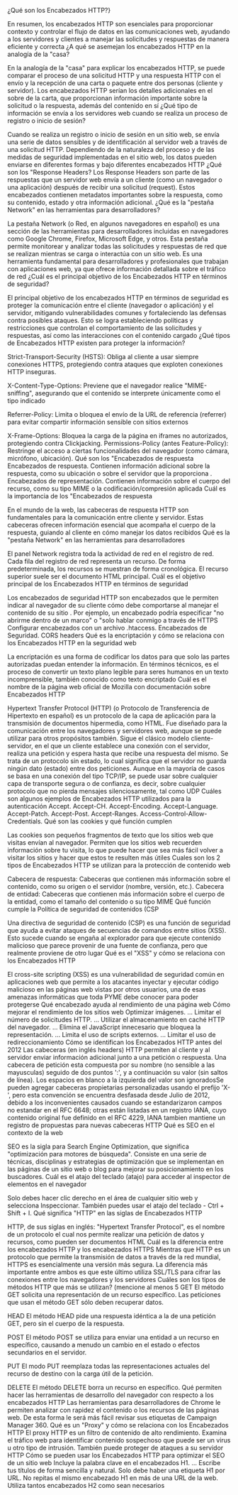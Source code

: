 ¿Qué son los Encabezados HTTP?}

En resumen, los encabezados HTTP son esenciales para proporcionar contexto y controlar el flujo de datos en las comunicaciones web, ayudando a los servidores y clientes a manejar las solicitudes y respuestas de manera eficiente y correcta
 ¿A qué se asemejan los encabezados HTTP en la analogía de la "casa?
 
En la analogía de la "casa" para explicar los encabezados HTTP, se puede comparar el proceso de una solicitud HTTP y una respuesta HTTP con el envío y la recepción de una carta o paquete entre dos personas (cliente y servidor). Los encabezados HTTP serían los detalles adicionales en el sobre de la carta, que proporcionan información importante sobre la solicitud o la respuesta, además del contenido en sí
¿Qué tipo de información se envía a los servidores web cuando se realiza un proceso de registro o inicio de sesión?

Cuando se realiza un registro o inicio de sesión en un sitio web, se envía una serie de datos sensibles y de identificación al servidor web a través de una solicitud HTTP. Dependiendo de la naturaleza del proceso y de las medidas de seguridad implementadas en el sitio web, los datos pueden enviarse en diferentes formas y bajo diferentes encabezados HTTP
¿Qué son los "Response Headers?
Los Response Headers son parte de las respuestas que un servidor web envía a un cliente (como un navegador o una aplicación) después de recibir una solicitud (request). Estos encabezados contienen metadatos importantes sobre la respuesta, como su contenido, estado y otra información adicional.
¿Qué es la "pestaña Network" en las herramientas para desarrolladores?

La pestaña Network (o Red, en algunos navegadores en español) es una sección de las herramientas para desarrolladores incluidas en navegadores como Google Chrome, Firefox, Microsoft Edge, y otros. Esta pestaña permite monitorear y analizar todas las solicitudes y respuestas de red que se realizan mientras se carga o interactúa con un sitio web. Es una herramienta fundamental para desarrolladores y profesionales que trabajan con aplicaciones web, ya que ofrece información detallada sobre el tráfico de red
¿Cuál es el principal objetivo de los Encabezados HTTP en términos de seguridad?

El principal objetivo de los encabezados HTTP en términos de seguridad es proteger la comunicación entre el cliente (navegador o aplicación) y el servidor, mitigando vulnerabilidades comunes y fortaleciendo las defensas contra posibles ataques. Esto se logra estableciendo políticas y restricciones que controlan el comportamiento de las solicitudes y respuestas, así como las interacciones con el contenido cargado
¿Qué tipos de Encabezados HTTP existen para proteger la información?

Strict-Transport-Security (HSTS):
Obliga al cliente a usar siempre conexiones HTTPS, protegiendo contra ataques que exploten conexiones HTTP inseguras.

X-Content-Type-Options:
Previene que el navegador realice "MIME-sniffing", asegurando que el contenido se interprete únicamente como el tipo indicado

Referrer-Policy:
Limita o bloquea el envío de la URL de referencia (referrer) para evitar compartir información sensible con sitios externos

X-Frame-Options:
Bloquea la carga de la página en iframes no autorizados, protegiendo contra Clickjacking.
Permissions-Policy (antes Feature-Policy):
Restringe el acceso a ciertas funcionalidades del navegador (como cámara, micrófono, ubicación).
Qué son los "Encabezados de respuesta
Encabezados de respuesta. Contienen información adicional sobre la respuesta, como su ubicación o sobre el servidor que la proporciona . Encabezados de representación. Contienen información sobre el cuerpo del recurso, como su tipo MIME o la codificación/compresión aplicada
Cuál es la importancia de los "Encabezados de respuesta

En el mundo de la web, las cabeceras de respuesta HTTP son fundamentales para la comunicación entre cliente y servidor. Estas cabeceras ofrecen información esencial que acompaña el cuerpo de la respuesta, guiando al cliente en cómo manejar los datos recibidos
Qué es la "pestaña Network" en las herramientas para desarrolladores

El panel Network registra toda la actividad de red en el registro de red. Cada fila del registro de red representa un recurso. De forma predeterminada, los recursos se muestran de forma cronológica. El recurso superior suele ser el documento HTML principal.
Cuál es el objetivo principal de los Encabezados HTTP en términos de seguridad

Los encabezados de seguridad HTTP son encabezados que le permiten indicar al navegador de su cliente cómo debe comportarse al manejar el contenido de su sitio . Por ejemplo, un encabezado podría especificar "no abrirme dentro de un marco" o "solo hablar conmigo a través de HTTPS
Configurar encabezados con un archivo .htaccess.
Encabezados de Seguridad.
CORS headers
Qué es la encriptación y cómo se relaciona con los Encabezados HTTP en la seguridad web

La encriptación es una forma de codificar los datos para que solo las partes autorizadas puedan entender la información. En términos técnicos, es el proceso de convertir un texto plano legible para seres humanos en un texto incomprensible, también conocido como texto encriptado
Cuál es el nombre de la página web oficial de Mozilla con documentación sobre Encabezados HTTP

Hypertext Transfer Protocol (HTTP) (o Protocolo de Transferencia de Hipertexto en español) es un protocolo de la capa de aplicación para la transmisión de documentos hipermedia, como HTML. Fue diseñado para la comunicación entre los navegadores y servidores web, aunque se puede utilizar para otros propósitos también. Sigue el clásico modelo cliente-servidor, en el que un cliente establece una conexión con el servidor, realiza una petición y espera hasta que recibe una respuesta del mismo. Se trata de un protocolo sin estado, lo cual significa que el servidor no guarda ningún dato (estado) entre dos peticiones. Aunque en la mayoría de casos se basa en una conexión del tipo TCP/IP, se puede usar sobre cualquier capa de transporte segura o de confianza, es decir, sobre cualquier protocolo que no pierda mensajes silenciosamente, tal como UDP
Cuáles son algunos ejemplos de Encabezados HTTP utilizados para la autenticación
Accept.
Accept-CH.
Accept-Encoding.
Accept-Language.
Accept-Patch.
Accept-Post.
Accept-Ranges.
Access-Control-Allow-Credentials.
Qué son las cookies y qué función cumplen

Las cookies son pequeños fragmentos de texto que los sitios web que visitas envían al navegador. Permiten que los sitios web recuerden información sobre tu visita, lo que puede hacer que sea más fácil volver a visitar los sitios y hacer que estos te resulten más útiles
Cuales son los 2 tipos de Encabezados HTTP se utilizan para la protección de contenido web

Cabecera de respuesta: Cabeceras que contienen más información sobre el contenido, como su origen o el servidor (nombre, versión, etc.). Cabecera de entidad: Cabeceras que contienen más información sobre el cuerpo de la entidad, como el tamaño del contenido o su tipo MIME
Qué función cumple la Política de seguridad de contenidos (CSP

Una directiva de seguridad de contenido (CSP) es una función de seguridad que ayuda a evitar ataques de secuencias de comandos entre sitios (XSS). Esto sucede cuando se engaña al explorador para que ejecute contenido malicioso que parece provenir de una fuente de confianza, pero que realmente proviene de otro lugar
Qué es el "XSS" y cómo se relaciona con los Encabezados HTTP

El cross-site scripting (XSS) es una vulnerabilidad de seguridad común en aplicaciones web que permite a los atacantes inyectar y ejecutar código malicioso en las páginas web vistas por otros usuarios, una de esas amenazas informáticas que toda PYME debe conocer para poder protegerse
Qué encabezado ayuda al rendimiento de una página web
Cómo mejorar el rendimiento de los sitios web
Optimizar imágenes. ...
Limitar el número de solicitudes HTTP. ...
Utilizar el almacenamiento en caché HTTP del navegador. ...
Elimina el JavaScript innecesario que bloquea la representación. ...
Limita el uso de scripts externos. ...
Limitar el uso de redireccionamiento
Cómo se identifican los Encabezados HTTP antes del 2012
Las cabeceras (en inglés headers) HTTP permiten al cliente y al servidor enviar información adicional junto a una petición o respuesta. Una cabecera de petición esta compuesta por su nombre (no sensible a las mayusculas) seguido de dos puntos ':', y a continuación su valor (sin saltos de línea). Los espacios en blanco a la izquierda del valor son ignoradosSe pueden agregar cabeceras propietarias personalizadas usando el prefijo 'X-', pero esta convención se encuentra desfasada desde Julio de 2012, debido a los inconvenientes causados cuando se estandarizaron campos no estandar en el RFC 6648; otras están listadas en un registro IANA, cuyo contenido original fue definido en el RFC 4229, IANA tambien mantiene un registro de propuestas para nuevas cabeceras HTTP
Qué es SEO en el contexto de la web

SEO es la sigla para Search Engine Optimization, que significa "optimización para motores de búsqueda". Consiste en una serie de técnicas, disciplinas y estrategias de optimización que se implementan en las páginas de un sitio web o blog para mejorar su posicionamiento en los buscadores.
Cuál es el atajo del teclado (atajo) para acceder al inspector de elementos en el navegador

Solo debes hacer clic derecho en el área de cualquier sitio web y selecciona Inspeccionar. También puedes usar el atajo del teclado - Ctrl + Shift + I.
Qué significa "HTTP" en las siglas de Encabezados HTTP

HTTP, de sus siglas en inglés: "Hypertext Transfer Protocol", es el nombre de un protocolo el cual nos permite realizar una petición de datos y recursos, como pueden ser documentos HTML
Cuál es la diferencia entre los encabezados HTTP y los encabezados HTTPS
Mientras que HTTP es un protocolo que permite la transmisión de datos a través de la red mundial, HTTPS es esencialmente una versión más segura. La diferencia más importante entre ambos es que este último utiliza SSL/TLS para cifrar las conexiones entre los navegadores y los servidores
Cuáles son los tipos de métodos HTTP que más se utilizan? (mencione al menos 5
GET
El método GET solicita una representación de un recurso específico. Las peticiones que usan el método GET sólo deben recuperar datos.

HEAD
El método HEAD pide una respuesta idéntica a la de una petición GET, pero sin el cuerpo de la respuesta.

POST
El método POST se utiliza para enviar una entidad a un recurso en específico, causando a menudo un cambio en el estado o efectos secundarios en el servidor.

PUT
El modo PUT reemplaza todas las representaciones actuales del recurso de destino con la carga útil de la petición.

DELETE
El método DELETE borra un recurso en específico.
Qué permiten hacer las herramientas de desarrollo del navegador con respecto a los encabezados HTTP
Las herramientas para desarrolladores de Chrome le permiten analizar con rapidez el contenido o los recursos de las páginas web. De esta forma le será más fácil revisar sus etiquetas de Campaign Manager 360.
Qué es un "Proxy" y cómo se relaciona con los Encabezados HTTP
El proxy HTTP es un filtro de contenido de alto rendimiento. Examina el tráfico web para identificar contenido sospechoso que puede ser un virus u otro tipo de intrusión. También puede proteger de ataques a su servidor HTTP
Cómo se pueden usar los Encabezados HTTP para optimizar el SEO de un sitio web
Incluye la palabra clave en el encabezados H1. ...
Escribe tus títulos de forma sencilla y natural.
Solo debe haber una etiqueta H1 por URL.
No repitas el mismo encabezado H1 en más de una URL de la web.
Utiliza tantos encabezados H2 como sean necesarios













